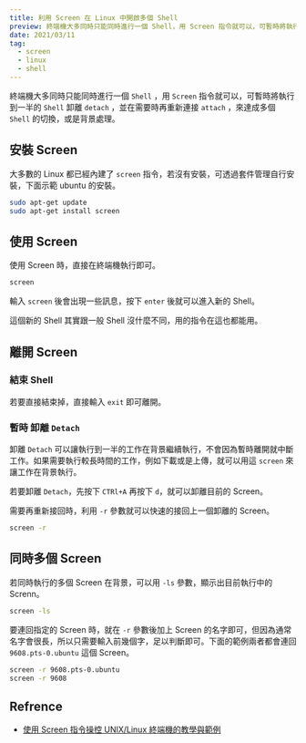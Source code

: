 ```yaml
---
title: 利用 Screen 在 Linux 中開啟多個 Shell
preview: 終端機大多同時只能同時進行一個 Shell，用 Screen 指令就可以，可暫時將執行到一半的 Shell detach，並在需要時再重新 attach ，來達成多個 Shell 的切換，或是背景處理。 
date: 2021/03/11
tag: 
  - screen
  - linux
  - shell
---
```


終端機大多同時只能同時進行一個 `Shell` ，用 `Screen` 指令就可以，可暫時將執行到一半的 `Shell` 卸離 `detach` ，並在需要時再重新連接 `attach` ，來達成多個 `Shell` 的切換，或是背景處理。

## 安裝 Screen

大多數的 Linux 都已經內建了 `screen` 指令，若沒有安裝，可透過套件管理自行安裝，下面示範 ubuntu 的安裝。

```bash
sudo apt-get update
sudo apt-get install screen
```

## 使用 Screen

使用 Screen 時，直接在終端機執行即可。

```bash
screen
```

輸入 `screen` 後會出現一些訊息，按下 `enter` 後就可以進入新的 Shell。

這個新的 Shell 其實跟一般 Shell 沒什麼不同，用的指令在這也都能用。

## 離開 Screen

### 結束 Shell

若要直接結束掉，直接輸入 `exit` 即可離開。

### 暫時 卸離 `Detach`

卸離 `Detach` 可以讓執行到一半的工作在背景繼續執行，不會因為暫時離開就中斷工作。如果需要執行較長時間的工作，例如下載或是上傳，就可以用這 `screen` 來讓工作在背景執行。

若要卸離 `Detach`，先按下 `CTRl+A` 再按下 `d`，就可以卸離目前的 Screen。

需要再重新接回時，利用 `-r` 參數就可以快速的接回上一個卸離的 Screen。

```bash
screen -r
```

## 同時多個 Screen

若同時執行的多個 Screen 在背景，可以用 `-ls` 參數，顯示出目前執行中的 Screnn。

```bash
screen -ls
```

要連回指定的 Screen 時，就在 `-r` 參數後加上 Screen 的名字即可，但因為通常名字會很長，所以只需要輸入前幾個字，足以判斷即可。下面的範例兩者都會連回 `9608.pts-0.ubuntu` 這個 Screen。

```bash
screen -r 9608.pts-0.ubuntu
screen -r 9608
```

## Refrence

- [使用 Screen 指令操控 UNIX/Linux 終端機的教學與範例](https://blog.gtwang.org/linux/screen-command-examples-to-manage-linux-terminals/)
